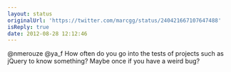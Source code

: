 ```yaml
---
layout: status
originalUrl: 'https://twitter.com/marcgg/status/240421667107647488'
isReply: true
date: 2012-08-28 12:12:46
---
```


@nmerouze @ya_f How often do you go into the tests of projects such as jQuery to know something? Maybe once if you have a weird bug?
